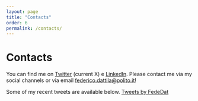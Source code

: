 ```yaml
---
layout: page
title: "Contacts"
order: 6
permalink: /contacts/
---
```

# Contacts

You can find me on [Twitter](https://twitter.com/FedeDat) (current X) e [LinkedIn](https://www.linkedin.com/in/federico-dattila/). 
Please contact me via my social channels or via email [federico.dattila@polito.it](mailto:federico.dattila@polito.it)!

Some of my recent tweets are available below.
<a class="twitter-timeline" href="https://twitter.com/FedeDat?ref_src=twsrc%5Etfw">Tweets by FedeDat</a> <script async src="https://platform.twitter.com/widgets.js" charset="utf-8"></script> 

